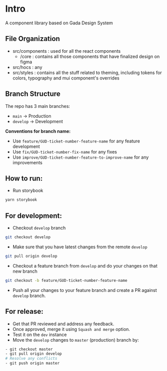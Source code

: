# Intro
A component library based on Gada Design System

## File Organization

* src/components : used for all the react components
  * /core : contains all those components that have finalized design on figma
* src/hocs : any 
* src/styles : contains all the stuff related to theming, including tokens for colors, typography and mui component's overrides

## Branch Structure

The repo has 3 main branches:

- `main` -> Production
- `develop` -> Development

**Conventions for branch name:**

- Use `feature/GUD-ticket-number-feature-name` for any feature development
- Use `fix/GUD-ticket-number-fix-name` for any fixes
- Use `improve/GUD-ticket-number-feature-to-improve-name` for any improvements

## How to run:
- Run storybook
```sh
yarn storybook
```

## For development:

- Checkout `develop` branch

```sh
git checkout develop
```

- Make sure that you have latest changes from the remote `develop`

```sh
git pull origin develop
```

- Checkout a feature branch from `develop` and do your changes on that new branch

```sh
git checkout -b feature/GUD-ticket-number-feature-name
```

- Push all your changes to your feature branch and create a PR against `develop` branch.

## For release:

- Get that PR reviewed and address any feedback.
- Once approved, merge it using `Squash and merge` option.
- Test it on the `dev` instance
- Move the `develop` changes to `master` (production) branch by:

```sh
- git checkout master
- git pull origin develop
# Resolve any conflicts
- git push origin master
```
